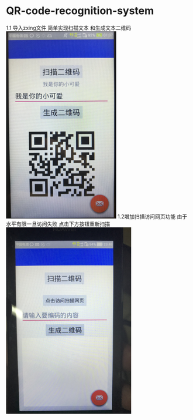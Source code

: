 # QR-code-recognition-system
1.1
导入zxing文件
简单实现扫描文本 和生成文本二维码
![Image text](https://github.com/babayang/QR-code-recognition-system/raw/master/1.png)
1.2增加扫描访问网页功能
由于水平有限一旦访问失败
点击下方按钮重新扫描
![Image text](https://github.com/babayang/QR-code-recognition-system/raw/master/2.png)
